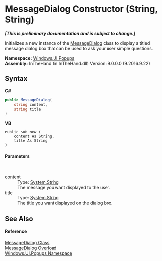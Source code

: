 # MessageDialog Constructor (String, String)
 _**\[This is preliminary documentation and is subject to change.\]**_

Initializes a new instance of the <a href="T_Windows_UI_Popups_MessageDialog">MessageDialog</a> class to display a titled message dialog box that can be used to ask your user simple questions.

**Namespace:**&nbsp;<a href="N_Windows_UI_Popups">Windows.UI.Popups</a><br />**Assembly:**&nbsp;InTheHand (in InTheHand.dll) Version: 9.0.0.0 (9.2016.9.22)

## Syntax

**C#**<br />
``` C#
public MessageDialog(
	string content,
	string title
)
```

**VB**<br />
``` VB
Public Sub New ( 
	content As String,
	title As String
)
```


#### Parameters
&nbsp;<dl><dt>content</dt><dd>Type: <a href="http://msdn2.microsoft.com/en-us/library/s1wwdcbf" target="_blank">System.String</a><br />The message you want displayed to the user.</dd><dt>title</dt><dd>Type: <a href="http://msdn2.microsoft.com/en-us/library/s1wwdcbf" target="_blank">System.String</a><br />The title you want displayed on the dialog box.</dd></dl>

## See Also


#### Reference
<a href="T_Windows_UI_Popups_MessageDialog">MessageDialog Class</a><br /><a href="Overload_Windows_UI_Popups_MessageDialog__ctor">MessageDialog Overload</a><br /><a href="N_Windows_UI_Popups">Windows.UI.Popups Namespace</a><br />